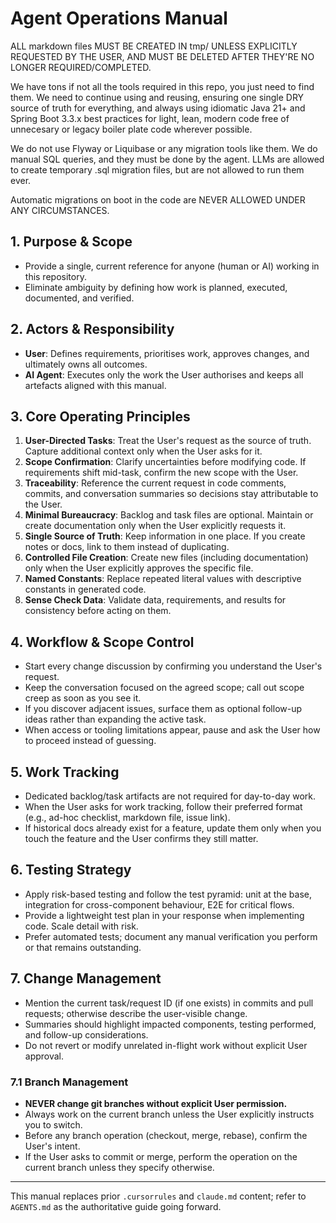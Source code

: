 # Agent Operations Manual

ALL markdown files MUST BE CREATED IN tmp/ UNLESS EXPLICITLY REQUESTED BY THE USER, AND MUST BE DELETED AFTER THEY'RE NO LONGER REQUIRED/COMPLETED.

We have tons if not all the tools required in this repo, you just need to find them. We need to continue using and reusing, ensuring one single DRY source of truth for everything, and always using idiomatic Java 21+ and Spring Boot 3.3.x best practices for light, lean, modern code free of unnecesary or legacy boiler plate code wherever possible.

We do not use Flyway or Liquibase or any migration tools like them. We do manual SQL queries, and they must be done by the agent. LLMs are allowed to create temporary .sql migration files, but are not allowed to run them ever.

Automatic migrations on boot in the code are NEVER ALLOWED UNDER ANY CIRCUMSTANCES.

## 1. Purpose & Scope

- Provide a single, current reference for anyone (human or AI) working in this repository.
- Eliminate ambiguity by defining how work is planned, executed, documented, and verified.

## 2. Actors & Responsibility

- **User**: Defines requirements, prioritises work, approves changes, and ultimately owns all outcomes.
- **AI Agent**: Executes only the work the User authorises and keeps all artefacts aligned with this manual.

## 3. Core Operating Principles

1. **User-Directed Tasks**: Treat the User's request as the source of truth. Capture additional context only when the User asks for it.
2. **Scope Confirmation**: Clarify uncertainties before modifying code. If requirements shift mid-task, confirm the new scope with the User.
3. **Traceability**: Reference the current request in code comments, commits, and conversation summaries so decisions stay attributable to the User.
4. **Minimal Bureaucracy**: Backlog and task files are optional. Maintain or create documentation only when the User explicitly requests it.
5. **Single Source of Truth**: Keep information in one place. If you create notes or docs, link to them instead of duplicating.
6. **Controlled File Creation**: Create new files (including documentation) only when the User explicitly approves the specific file.
7. **Named Constants**: Replace repeated literal values with descriptive constants in generated code.
8. **Sense Check Data**: Validate data, requirements, and results for consistency before acting on them.

## 4. Workflow & Scope Control

- Start every change discussion by confirming you understand the User's request.
- Keep the conversation focused on the agreed scope; call out scope creep as soon as you see it.
- If you discover adjacent issues, surface them as optional follow-up ideas rather than expanding the active task.
- When access or tooling limitations appear, pause and ask the User how to proceed instead of guessing.

## 5. Work Tracking

- Dedicated backlog/task artifacts are not required for day-to-day work.
- When the User asks for work tracking, follow their preferred format (e.g., ad-hoc checklist, markdown file, issue link).
- If historical docs already exist for a feature, update them only when you touch the feature and the User confirms they still matter.

## 6. Testing Strategy

- Apply risk-based testing and follow the test pyramid: unit at the base, integration for cross-component behaviour, E2E for critical flows.
- Provide a lightweight test plan in your response when implementing code. Scale detail with risk.
- Prefer automated tests; document any manual verification you perform or that remains outstanding.

## 7. Change Management

- Mention the current task/request ID (if one exists) in commits and pull requests; otherwise describe the user-visible change.
- Summaries should highlight impacted components, testing performed, and follow-up considerations.
- Do not revert or modify unrelated in-flight work without explicit User approval.

### 7.1 Branch Management

- **NEVER change git branches without explicit User permission.**
- Always work on the current branch unless the User explicitly instructs you to switch.
- Before any branch operation (checkout, merge, rebase), confirm the User's intent.
- If the User asks to commit or merge, perform the operation on the current branch unless they specify otherwise.

---
This manual replaces prior `.cursorrules` and `claude.md` content; refer to `AGENTS.md` as the authoritative guide going forward.

